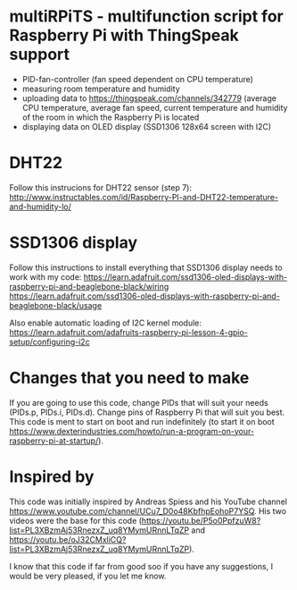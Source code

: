 # multiRPiTS - multifunction script for Raspberry Pi with ThingSpeak support
- PID-fan-controller (fan speed dependent on CPU temperature)
- measuring room temperature and humidity
- uploading data to https://thingspeak.com/channels/342779 (average CPU temperature, average fan speed, current temperature and humidity of the room in which the Raspberry Pi is located
- displaying data on OLED display (SSD1306 128x64 screen with I2C)

# DHT22
Follow this instrucions for DHT22 sensor (step 7):
http://www.instructables.com/id/Raspberry-PI-and-DHT22-temperature-and-humidity-lo/

# SSD1306 display
Follow this instructions to install everything that SSD1306 display needs to work with my code:
https://learn.adafruit.com/ssd1306-oled-displays-with-raspberry-pi-and-beaglebone-black/wiring
https://learn.adafruit.com/ssd1306-oled-displays-with-raspberry-pi-and-beaglebone-black/usage

Also enable automatic loading of I2C kernel module:
https://learn.adafruit.com/adafruits-raspberry-pi-lesson-4-gpio-setup/configuring-i2c

# Changes that you need to make
If you are going to use this code, change PIDs that will suit your needs (PIDs.p, PIDs.i, PIDs.d).
Change pins of Raspberry Pi that will suit you best.
This code is ment to start on boot and run indefinitely (to start it on boot https://www.dexterindustries.com/howto/run-a-program-on-your-raspberry-pi-at-startup/).

# Inspired by
This code was initially inspired by Andreas Spiess and his YouTube channel https://www.youtube.com/channel/UCu7_D0o48KbfhpEohoP7YSQ.
His two videos were the base for this code (https://youtu.be/P5o0PpfzuW8?list=PL3XBzmAj53RnezxZ_uq8YMymURnnLTqZP and https://youtu.be/oJ32CMxliCQ?list=PL3XBzmAj53RnezxZ_uq8YMymURnnLTqZP).

I know that this code if far from good soo if you have any suggestions, I would be very pleased, if you let me know.

